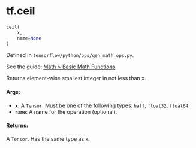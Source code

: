 <div itemscope itemtype="http://developers.google.com/ReferenceObject">
<meta itemprop="name" content="tf.ceil" />
</div>

# tf.ceil

``` python
ceil(
    x,
    name=None
)
```



Defined in `tensorflow/python/ops/gen_math_ops.py`.

See the guide: [Math > Basic Math Functions](../../../api_guides/python/math_ops.md#Basic_Math_Functions)

Returns element-wise smallest integer in not less than x.

#### Args:

* <b>`x`</b>: A `Tensor`. Must be one of the following types: `half`, `float32`, `float64`.
* <b>`name`</b>: A name for the operation (optional).


#### Returns:

  A `Tensor`. Has the same type as `x`.